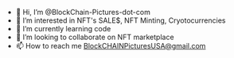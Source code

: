 - 👋 Hi, I’m @BlockChain-Pictures-dot-com
- 👀 I’m interested in NFT's SALE$, NFT Minting, Cryotocurrencies
- 🌱 I’m currently learning code
- 💞️ I’m looking to collaborate on NFT marketplace
- 📫 How to reach me BlockCHAINPicturesUSA@gmail.com

<!---
BlockChain-Pictures-dot-com/BlockChain-Pictures-dot-com is a ✨ special ✨ repository because its `README.md` (this file) appears on your GitHub profile.
You can click the Preview link to take a look at your changes.
--->
